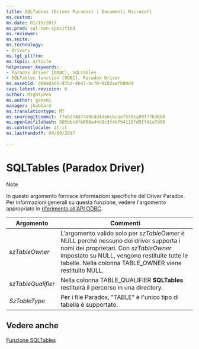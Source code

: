 ```yaml
---
title: SQLTables (Driver Paradox) | Documenti Microsoft
ms.custom: 
ms.date: 01/19/2017
ms.prod: sql-non-specified
ms.reviewer: 
ms.suite: 
ms.technology:
- drivers
ms.tgt_pltfrm: 
ms.topic: article
helpviewer_keywords:
- Paradox driver [ODBC], SQLTables
- SQLTables function [ODBC], Paradox Driver
ms.assetid: d68adad6-97bd-4b47-bcf9-0102aafb00d4
caps.latest.revision: 6
author: MightyPen
ms.author: genemi
manager: jhubbard
ms.translationtype: MT
ms.sourcegitcommit: f7e6274d77a9cdd4de6cbcaef559ca99f77b3608
ms.openlocfilehash: 505bbc8fb606a44d9c3f4bf94115fd5ff41e7d06
ms.contentlocale: it-it
ms.lasthandoff: 09/09/2017

---
```

# <a name="sqltables-paradox-driver"></a>SQLTables (Paradox Driver)
> [!NOTE]  
>  In questo argomento fornisce informazioni specifiche del Driver Paradox. Per informazioni generali su questa funzione, vedere l'argomento appropriato in [riferimento all'API ODBC](../../odbc/reference/syntax/odbc-api-reference.md).  
  
|Argomento|Commenti|  
|--------------|--------------|  
|*szTableOwner*|L'argomento valido solo per *szTableOwner* è NULL perché nessuno dei driver supporta i nomi dei proprietari. Con *szTableOwner* impostato su NULL, vengono restituite tutte le tabelle. Nella colonna TABLE_OWNER viene restituito NULL.|  
|*szTableQualifier*|Nella colonna TABLE_QUALIFIER **SQLTables** restituirà il percorso in una directory.|  
|*SzTableType*|Per i file Paradox, "TABLE" è l'unico tipo di tabella è supportato.|  
  
## <a name="see-also"></a>Vedere anche  
 [Funzione SQLTables](../../odbc/reference/syntax/sqltables-function.md)
